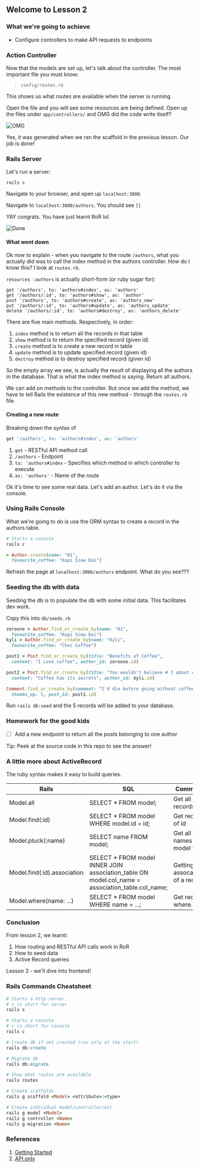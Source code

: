 ## Welcome to Lesson 2

### What we're going to achieve
- Configure controllers to make API requests to endpoints

### Action Controller
Now that the models are set up, let's talk about the controller. The most important file you must know:

> `config/routes.rb`

This shows us what routes are available when the server is running.

Open the file and you will see some resources are being defined. Open up the files under `app/controllers/` and OMG did the code write itself?

![OMG](https://media.giphy.com/media/ZdCJ4G17h7lIsrYfLs/giphy.gif)

Yes, it was generated when we ran the scaffold in the previous lesson. Our job is done!

### Rails Server
Let's run a server:
```
rails s
```

Navigate to your browser, and open up `localhost:3000`. 

Navigate to `localhost:3000/authors`. You should see `[]`

YAY congrats. You have just learnt RoR lol. 

![Done](https://media.giphy.com/media/8UF0EXzsc0Ckg/giphy.gif)

#### What went down
Ok now to explain - when you navigate to the route `/authors`, what you actually did was to call the index method in the authors controller. How do I know this? I look at `routes.rb`.

`resources :authors` is actually short-form (or ruby sugar for):
```
get '/authors', to: 'authors#index', as: 'authors'
get '/authors/:id', to: 'authors#show', as: 'author'
post '/authors', to: 'authors#create', as: 'authors_new'
put '/authors/:id', to: 'authors#update', as: 'authors_update'
delete '/authors/:id', to: 'authors#destroy', as: 'authors_delete'
```

There are five main methods. Respectively, in order:
1. `index` method is to return all the records in that table
2. `show` method is to return the specified record (given id)
3. `create` method is to create a new record in table
3. `update` method is to update specified record (given id)
5. `destroy` method is to destroy specified record (given id)

So the empty array we see, is actually the result of displaying all the authors in the database. That is what the index method is saying. Return all authors.

We can add on methods to the controller. But once we add the method, we have to tell Rails the existence of this new method - through the `routes.rb` file. 

#### Creating a new route
Breaking down the syntax of 
```ruby
get '/authors', to: 'authors#index', as: 'authors'
```
1. `get` - RESTful API method call
2. `/authors` - Endpoint
3. `to: 'authors#index` - Specifies which method in which controller to execute
4. `as: 'authors'` - Name of the route


Ok it's time to see some real data. Let's add an author. Let's do it via the console.

### Using Rails Console

What we're going to do is use the ORM syntax to create a record in the authors table.

```ruby
# Starts a console
rails c

> Author.create(name: "01", 
  favourite_coffee: "Kopi Siew Dai")
```

Refresh the page at `localhost:3000/authors` endpoint. What do you see???

### Seeding the db with data
Seeding the db is to populate the db with some initial data. This facilitates dev work.

Copy this into `db/seeds.rb`
```ruby
zeroone = Author.find_or_create_by(name: "01", 
  favourite_coffee: "Kopi Siew Dai")
kyli = Author.find_or_create_by(name: "Kyli", 
  favourite_coffee: "Choc Coffee")

post1 = Post.find_or_create_by(title: "Benefits of Coffee",
  content: "I Love coffee", author_id: zeroone.id)

post2 = Post.find_or_create_by(title: "You wouldn't believe # 3 about coffee",
  content: "Coffee has its secrets", author_id: kyli.id)

Comment.find_or_create_by(comment: "I'd die before going without coffee", 
  thumbs_up: 5, post_id: post1.id)
```

Run `rails db:seed` and the 5 records will be added to your database.

### Homework for the good kids
- [ ] Add a new endpoint to return all the posts belonging to one author

Tip: Peek at the source code in this repo to see the answer! 

### A little more about ActiveRecord
The ruby syntax makes it easy to build queries.

| Rails | SQL | Command |
| - | - | - |
| Model.all | SELECT * FROM model; | Get all records |
| Model.find(:id) | SELECT * FROM model WHERE model.id = id; | Get record of id |
| Model.pluck(:name) | SELECT name FROM model; | Get all names from model table | 
| Model.find(:id).association | SELECT * FROM model INNER JOIN association_table ON model.col_name = association_table.col_name; | Getting assocations of a record |
| Model.where(name: ...) | SELECT * FROM model WHERE name = ...; | Get records where... |

### Conclusion

From lesson 2, we learnt:

1. How routing and RESTful API calls work in RoR
2. How to seed data
3. Active Record queries

Lesson 3 - we'll dive into frontend!


### Rails Commands Cheatsheet
```ruby
# Starts a http server.
# s is short for server
rails s

# Starts a console
# c is short for console
rails c

# Create db if not created (run only at the start)
rails db:create

# Migrate db
rails db:migrate

# Show what routes are available
rails routes

# Create scaffolds
rails g scaffold <Model> <attribute>:<type>

# Create individual model/controller/etc
rails g model <Model>
rails g controller <Name>
rails g migration <Name>
```

### References
1. [Getting Started](https://guides.rubyonrails.org/getting_started.html) 
2. [API only](https://edgeguides.rubyonrails.org/api_app.html)